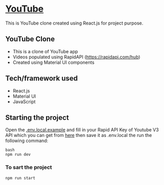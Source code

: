 # [YouTube](https://youtube-clone0502.netlify.app/)
This is YouTube clone created using React.js for project purpose.

## YouTube Clone

- This is a clone of YouTube app
-  Videos populated using RapidAPI (https://rapidapi.com/hub)
- Created using Material UI components

## Tech/framework used

- React.js
- Material UI
- JavaScript


## Starting the project

Open the [.env.local.example](/.env.local.example) and fill in your Rapid API Key of Youtube V3 API which you can get from [here](https://rapidapi.com/ytdlfree/api/youtube-v31/) then save it as .env.local the run the following command:

```
bash
npm run dev
```

### To sart the project

```npm run start```

